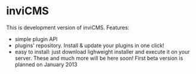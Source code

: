 inviCMS
=======
This is development version of inviCMS. Features:
- simple plugin API
- plugins' repository. Install & update your plugins in one click!
- easy to install: just download lighweight installer and execute it on your server.
These and much more will be here soon!
First beta version is planned on January 2013